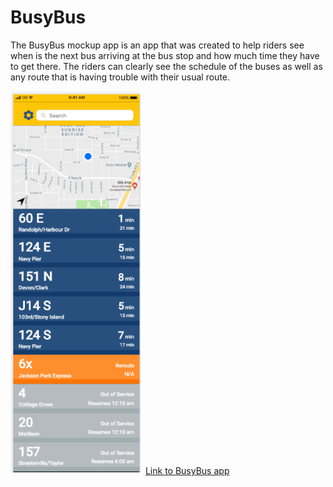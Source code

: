 # BusyBus
The BusyBus mockup app is an app that was created to help riders see when is the next bus arriving at the bus stop and how much time they have to get there. The riders can clearly see the schedule of the buses as well as any route that is having trouble with their usual route.

![Image of BusyBus screen](/images/BusyBusPic.png)
[Link to BusyBus app](https://ms-marcela.github.io/BusyBus/)
